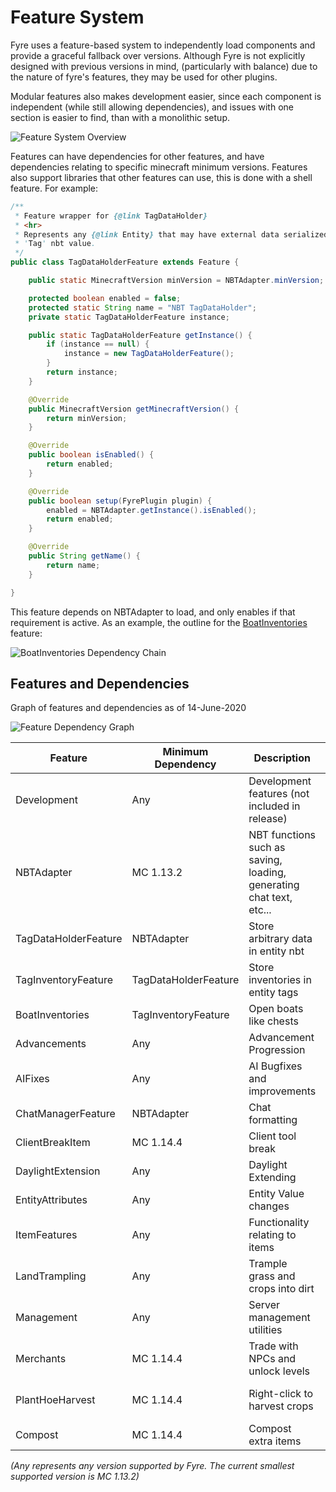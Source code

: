 # Feature System

Fyre uses a feature-based system to independently load components and provide a
graceful fallback over versions. Although Fyre is not explicitly designed with
previous versions in mind, (particularly with balance) due to the nature of
fyre's features, they may be used for other plugins.

Modular features also makes development easier, since each component is
independent (while still allowing dependencies), and issues with one section
is easier to find, than with a monolithic setup.

![Feature System Overview](./img/feature-system-overview.drawio.png)

Features can have dependencies for other features, and have dependencies
relating to specific minecraft minimum versions. Features also support libraries
that other features can use, this is done with a shell feature. For example:

```java
/**
 * Feature wrapper for {@link TagDataHolder}
 * <hr>
 * Represents any {@link Entity} that may have external data serialized to their
 * 'Tag' nbt value.
 */
public class TagDataHolderFeature extends Feature {

	public static MinecraftVersion minVersion = NBTAdapter.minVersion;

	protected boolean enabled = false;
	protected static String name = "NBT TagDataHolder";
	private static TagDataHolderFeature instance;

	public static TagDataHolderFeature getInstance() {
		if (instance == null) {
			instance = new TagDataHolderFeature();
		}
		return instance;
	}

	@Override
	public MinecraftVersion getMinecraftVersion() {
		return minVersion;
	}

	@Override
	public boolean isEnabled() {
		return enabled;
	}

	@Override
	public boolean setup(FyrePlugin plugin) {
		enabled = NBTAdapter.getInstance().isEnabled();
		return enabled;
	}

	@Override
	public String getName() {
		return name;
	}

}
```

This feature depends on NBTAdapter to load, and only enables if that requirement
is active. As an example, the outline for the
[BoatInventories](https://github.com/the-dwellers/Fyre/blob/master/plugin/src/main/java/io/github/the_dwellers/fyreplugin/features/BoatInventories.java)
feature:

![BoatInventories Dependency Chain](./img/feature-boatinventories-outline.drawio.png)

## Features and Dependencies

Graph of features and dependencies as of 14-June-2020

![Feature Dependency Graph](./img/feature-dependencies.drawio.png)

| Feature              | Minimum Dependency   | Description                                                         | Comment                                                  |
| -------------------- | -------------------- | ------------------------------------------------------------------- | -------------------------------------------------------- |
| Development          | Any                  | Development features (not included in release)                      |                                                          |
| NBTAdapter           | MC 1.13.2            | NBT functions such as saving, loading, generating chat text, etc... | Heavy integration with `net.minecraft.server`            |
| TagDataHolderFeature | NBTAdapter           | Store arbitrary data in entity nbt                                  |                                                          |
| TagInventoryFeature  | TagDataHolderFeature | Store inventories in entity tags                                    |                                                          |
| BoatInventories      | TagInventoryFeature  | Open boats like chests                                              |                                                          |
| Advancements         | Any                  | Advancement Progression                                             |                                                          |
| AIFixes              | Any                  | AI Bugfixes and improvements                                        |                                                          |
| ChatManagerFeature   | NBTAdapter           | Chat formatting                                                     |                                                          |
| ClientBreakItem      | MC 1.14.4            | Client tool break                                                   | Why is this not in the api‽                              |
| DaylightExtension    | Any                  | Daylight Extending                                                  | Broken; issues with days advancing                       |
| EntityAttributes     | Any                  | Entity Value changes                                                |                                                          |
| ItemFeatures         | Any                  | Functionality relating to items                                     |                                                          |
| LandTrampling        | Any                  | Trample grass and crops into dirt                                   |                                                          |
| Management           | Any                  | Server management utilities                                         |                                                          |
| Merchants            | MC 1.14.4            | Trade with NPCs and unlock levels                                   |                                                          |
| PlantHoeHarvest      | MC 1.14.4            | Right-click to harvest crops                                        | Soft depend on ClientBreakItem to provide visual effects |
| Compost              | MC 1.14.4            | Compost extra items                                                 |                                                          |

*(Any represents any version supported by Fyre. The current smallest supported version is MC 1.13.2)*
